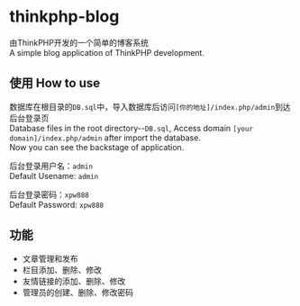 # thinkphp-blog  

由ThinkPHP开发的一个简单的博客系统  
A simple blog application of ThinkPHP development.  

## 使用 How to use  

数据库在根目录的`DB.sql`中，导入数据库后访问`[你的地址]/index.php/admin`到达后台登录页  
Database files in the root directory--`DB.sql`, Access domain `[your domain]/index.php/admin` after import the database.  
Now you can see the backstage of application.  

后台登录用户名：`admin`  
Default Usename: `admin` 

后台登录密码：`xpw888`  
Default Password: `xpw888`  

## 功能  
* 文章管理和发布  
* 栏目添加、删除、修改  
* 友情链接的添加、删除、修改  
* 管理员的创建、删除、修改密码  
